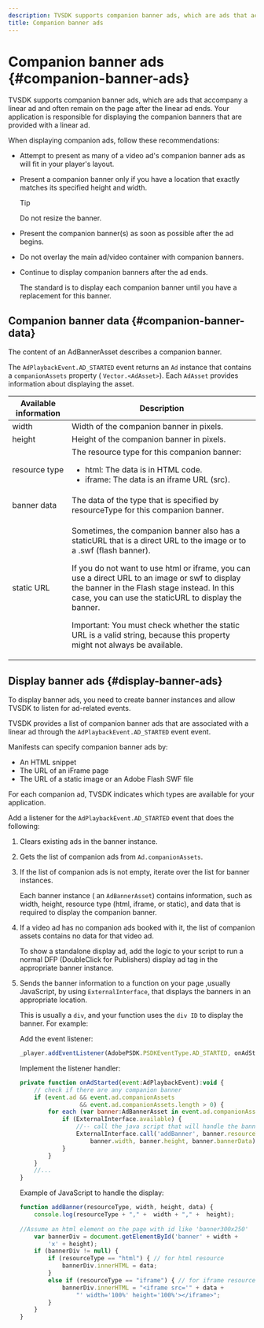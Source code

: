 ```yaml
---
description: TVSDK supports companion banner ads, which are ads that accompany a linear ad and often remain on the page after the linear ad ends. Your application is responsible for displaying the companion banners that are provided with a linear ad.
title: Companion banner ads
---
```


# Companion banner ads {#companion-banner-ads}

TVSDK supports companion banner ads, which are ads that accompany a linear ad and often remain on the page after the linear ad ends. Your application is responsible for displaying the companion banners that are provided with a linear ad.

When displaying companion ads, follow these recommendations:

* Attempt to present as many of a video ad's companion banner ads as will fit in your player's layout. 
* Present a companion banner only if you have a location that exactly matches its specified height and width. 

  >[!TIP]
  >
  >Do not resize the banner.

* Present the companion banner(s) as soon as possible after the ad begins. 
* Do not overlay the main ad/video container with companion banners. 
* Continue to display companion banners after the ad ends.

  The standard is to display each companion banner until you have a replacement for this banner.

## Companion banner data {#companion-banner-data}

The content of an AdBannerAsset describes a companion banner.

<!--<a id="section_D730B4FD6FD749E9860B6A07FC110552"></a>-->

The `AdPlaybackEvent.AD_STARTED` event returns an `Ad` instance that contains a `companionAssets` property ( `Vector.<AdAsset>`). 
Each `AdAsset` provides information about displaying the asset. 

<table id="table_760C885E2DCA4BE983CC57FDA7BD5B14"> 
 <thead> 
  <tr> 
   <th colname="col1" class="entry"> Available information </th> 
   <th colname="col2" class="entry"> Description </th> 
  </tr> 
 </thead>
 <tbody> 
  <tr> 
   <td colname="col1"> width </td> 
   <td colname="col2"> Width of the companion banner in pixels. </td> 
  </tr> 
  <tr> 
   <td colname="col1"> height </td> 
   <td colname="col2"> Height of the companion banner in pixels. </td> 
  </tr> 
  <tr> 
   <td colname="col1"> resource type </td> 
   <td colname="col2">The resource type for this companion banner: 
    <ul id="ul_A067787FE49E4B6095BE0AC1D447DBB3"> 
     <li id="li_02B7224C67004095B3F6E50FD21E507E">html: The data is in HTML code. </li> 
     <li id="li_5F37E14472424F808C6094F42009E676">iframe: The data is an iframe URL (src). </li> 
    </ul> </td> 
  </tr> 
  <tr> 
   <td colname="col1"> banner data </td> 
   <td colname="col2"> The data of the type that is specified by <span class="codeph"> resourceType</span> for this companion banner. </td> 
  </tr> 
  <tr> 
   <td colname="col1"> static URL </td> 
   <td colname="col2"> <p>Sometimes, the companion banner also has a staticURL that is a direct URL to the image or to a <span class="filepath"> .swf</span> (flash banner). </p> <p>If you do not want to use html or iframe, you can use a direct URL to an image or swf to display the banner in the Flash stage instead. In this case, you can use the staticURL to display the banner. </p> <p>Important:  You must check whether the static URL is a valid string, because this property might not always be available. </p> </td> 
  </tr> 
 </tbody> 
</table>

## Display banner ads {#display-banner-ads}

To display banner ads, you need to create banner instances and allow TVSDK to listen for ad-related events.

TVSDK provides a list of companion banner ads that are associated with a linear ad through the `AdPlaybackEvent.AD_STARTED` event event.

Manifests can specify companion banner ads by:

* An HTML snippet 
* The URL of an iFrame page 
* The URL of a static image or an Adobe Flash SWF file

For each companion ad, TVSDK indicates which types are available for your application. 

  Add a listener for the `AdPlaybackEvent.AD_STARTED` event that does the following:

   1. Clears existing ads in the banner instance.

   1. Gets the list of companion ads from `Ad.companionAssets`.

   1. If the list of companion ads is not empty, iterate over the list for banner instances.

      Each banner instance ( an `AdBannerAsset`) contains information, such as width, height, resource type (html, iframe, or static), and data that is required to display the companion banner.

   1. If a video ad has no companion ads booked with it, the list of companion assets contains no data for that video ad.
   
      To show a standalone display ad, add the logic to your script to run a normal DFP (DoubleClick for Publishers) display ad tag in the appropriate banner instance.

   1. Sends the banner information to a function on your page  ,usually JavaScript, by using `ExternalInterface`,  that displays the banners in an appropriate location.

      This is usually a `div`, and your function uses the `div ID` to display the banner. For example:

      Add the event listener:

      ```js
      _player.addEventListener(AdobePSDK.PSDKEventType.AD_STARTED, onAdStarted);
      ```

      Implement the listener handler:    
   
      ```js   
      private function onAdStarted(event:AdPlaybackEvent):void { 
          // check if there are any companion banner 
          if (event.ad && event.ad.companionAssets  
                       && event.ad.companionAssets.length > 0) { 
              for each (var banner:AdBannerAsset in event.ad.companionAssets) { 
                  if (ExternalInterface.available) { 
                      //-- call the java script that will handle the banner display. 
                      ExternalInterface.call('addBanner', banner.resourceType,  
                          banner.width, banner.height, banner.bannerData); 
                  } 
              } 
          }  
          //...        
      }
      ```

      Example of JavaScript to handle the display:    
   
      ```js   
      function addBanner(resourceType, width, height, data) { 
          console.log(resourceType + "," +  width + "," +  height); 
       
      //Assume an html element on the page with id like 'banner300x250' 
          var bannerDiv = document.getElementById('banner' + width +  
              'x' + height);  
          if (bannerDiv != null) { 
              if (resourceType == "html") { // for html resource 
                  bannerDiv.innerHTML = data; 
              } 
              else if (resourceType == "iframe") { // for iframe resource 
                  bannerDiv.innerHTML = "<iframe src='" + data +  
                      "' width='100%' height='100%'></iframe>"; 
              } 
          } 
      }
      ```